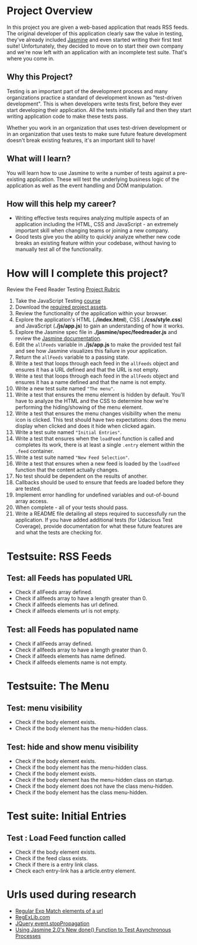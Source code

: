 # Project Overview

In this project you are given a web-based application that reads RSS feeds. The original developer of this application clearly saw the value in testing, they've already included [Jasmine](http://jasmine.github.io/) and even started writing their first test suite! Unfortunately, they decided to move on to start their own company and we're now left with an application with an incomplete test suite. That's where you come in.


## Why this Project?

Testing is an important part of the development process and many organizations practice a standard of development known as "test-driven development". This is when developers write tests first, before they ever start developing their application. All the tests initially fail and then they start writing application code to make these tests pass.

Whether you work in an organization that uses test-driven development or in an organization that uses tests to make sure future feature development doesn't break existing features, it's an important skill to have!


## What will I learn?

You will learn how to use Jasmine to write a number of tests against a pre-existing application. These will test the underlying business logic of the application as well as the event handling and DOM manipulation.


## How will this help my career?

* Writing effective tests requires analyzing multiple aspects of an application including the HTML, CSS and JavaScript - an extremely important skill when changing teams or joining a new company.
* Good tests give you the ability to quickly analyze whether new code breaks an existing feature within your codebase, without having to manually test all of the functionality.


# How will I complete this project?

Review the Feed Reader Testing [Project Rubric](https://review.udacity.com/#!/projects/3442558598/rubric)

1. Take the JavaScript Testing [course](https://www.udacity.com/course/ud549)
2. Download the [required project assets](http://github.com/udacity/frontend-nanodegree-feedreader).
3. Review the functionality of the application within your browser.
4. Explore the application's HTML (**./index.html**), CSS (**./css/style.css**) and JavaScript (**./js/app.js**) to gain an understanding of how it works.
5. Explore the Jasmine spec file in **./jasmine/spec/feedreader.js** and review the [Jasmine documentation](http://jasmine.github.io).
6. Edit the `allFeeds` variable in **./js/app.js** to make the provided test fail and see how Jasmine visualizes this failure in your application.
7. Return the `allFeeds` variable to a passing state.
8. Write a test that loops through each feed in the `allFeeds` object and ensures it has a URL defined and that the URL is not empty.
9. Write a test that loops through each feed in the `allFeeds` object and ensures it has a name defined and that the name is not empty.
10. Write a new test suite named `"The menu"`.
11. Write a test that ensures the menu element is hidden by default. You'll have to analyze the HTML and the CSS to determine how we're performing the hiding/showing of the menu element.
12. Write a test that ensures the menu changes visibility when the menu icon is clicked. This test should have two expectations: does the menu display when clicked and does it hide when clicked again.
13. Write a test suite named `"Initial Entries"`.
14. Write a test that ensures when the `loadFeed` function is called and completes its work, there is at least a single `.entry` element within the `.feed` container.
15. Write a test suite named `"New Feed Selection"`.
16. Write a test that ensures when a new feed is loaded by the `loadFeed` function that the content actually changes.
17. No test should be dependent on the results of another.
18. Callbacks should be used to ensure that feeds are loaded before they are tested.
19. Implement error handling for undefined variables and out-of-bound array access.
20. When complete - all of your tests should pass. 
21. Write a README file detailing all steps required to successfully run the application. If you have added additional tests (for Udacious Test Coverage),  provide documentation for what these future features are and what the tests are checking for.

# Testsuite: RSS Feeds

## Test: all Feeds has populated URL

* Check if allFeeds array defined.
* Check if allfeeds array to have a length greater than 0.             
* Check if allfeeds elements has url defined. 
* Check if allfeeds elements url is not empty. 


## Test: all Feeds has populated name

* Check if allFeeds array defined.
* Check if allfeeds array to have a length greater than 0.   
* Check if allfeeds elements has name defined. 
* Check if allfeeds elements name is not empty. 


# Testsuite: The Menu

## Test: menu visibility

* Check if the body element exists.
* Check if the body element has the menu-hidden class.

## Test: hide and show menu visibility

* Check if the body element exists.
* Check if the body element has the menu-hidden class.
* Check if the body element exists.
* Check if the body element has the menu-hidden class on startup.
* Check if the body element does not have the class menu-hidden.
* Check if the body element has the class menu-hidden.

# Test suite: Initial Entries

## Test : Load Feed function called 

* Check if the body element exists.
* Check if the feed class exists.
* Check if there is a entry link class.
* Check each entry-link has a article.entry element.


# Urls used during research

* [Regular Exp Match elements of a url](http://www.regextester.com/20)
* [RegExLib.com](http://regexlib.com/Search.aspx?k=url&AspxAutoDetectCookieSupport=1)
* [JQuery event.stopPropagation](https://api.jquery.com/event.stoppropagation/)
* [Using Jasmine 2.0's New done() Function to Test Asynchronous Processes](http://www.htmlgoodies.com/beyond/javascript/stips/using-jasmine-2.0s-new-done-function-to-test-asynchronous-processes.html)
